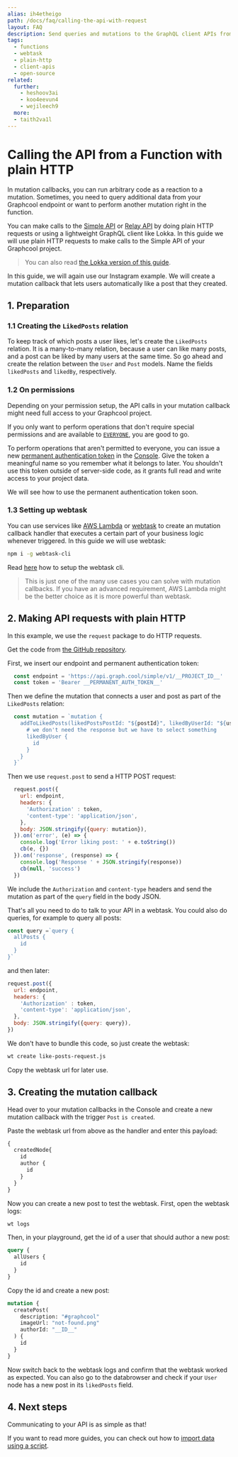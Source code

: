 ```yaml
---
alias: ih4etheigo
path: /docs/faq/calling-the-api-with-request
layout: FAQ
description: Send queries and mutations to the GraphQL client APIs from a Function using plain http requests.
tags:
  - functions
  - webtask
  - plain-http
  - client-apis
  - open-source
related:
  further:
    - heshoov3ai
    - koo4eevun4
    - wejileech9
  more:
  - taith2va1l
---
```


# Calling the API from a Function with plain HTTP

In mutation callbacks, you can run arbitrary code as a reaction to a mutation. Sometimes, you need to query additional data from your Graphcool endpoint or want to perform another mutation right in the function.

You can make calls to the [Simple API](!alias-heshoov3ai) or [Relay API](!alias-aizoong9ah) by doing plain HTTP requests or using a lightweight GraphQL client like Lokka. In this guide we will use plain HTTP requests to make calls to the Simple API of your Graphcool project.

> You can also read [the Lokka version of this guide](!alias-taith2va1l).

In this guide, we will again use our Instagram example. We will create a mutation callback that lets users automatically like a post that they created.

## 1. Preparation

### 1.1 Creating the `LikedPosts` relation

To keep track of which posts a user likes, let's create the `LikedPosts` relation.
It is a many-to-many relation, because a user can like many posts, and a post can be liked by many users at the same time.
So go ahead and create the relation between the `User` and `Post` models. Name the fields `likedPosts` and `likedBy`, respectively.

### 1.2 On permissions

Depending on your permission setup, the API calls in your mutation callback might need full access to your Graphcool project.

If you only want to perform operations that don't require special permissions and are available to [`EVERYONE`](!alias-soh5hu6xah), you are good to go.

To perform operations that aren't permitted to everyone, you can issue a new [permanent authentication token](!alias-eip7ahqu5o#token-types) in the [Console](https://console.graph.cool). Give the token a meaningful name so you remember what it belongs to later. You shouldn't use this token outside of server-side code, as it grants full read and write access to your project data.

We will see how to use the permanent authentication token soon.

### 1.3 Setting up webtask

You can use services like [AWS Lambda](https://aws.amazon.com/de/lambda/getting-started/) or [webtask](https://webtask.io/) to create an mutation callback handler that executes a certain part of your business logic whenever triggered. In this guide we will use webtask:

```sh
npm i -g webtask-cli
```

Read [here](https://webtask.io/cli) how to setup the webtask cli.

> This is just one of the many use cases you can solve with mutation callbacks. If you have an advanced requirement, AWS Lambda might be the better choice as it is more powerful than webtask.

## 2. Making API requests with plain HTTP

In this example, we use the `request` package to do HTTP requests.

Get the code from [the GitHub repository](https://github.com/graphcool-examples/webtask-like-posts-example/tree/master/request).

First, we insert our endpoint and permanent authentication token:

```js
  const endpoint = 'https://api.graph.cool/simple/v1/__PROJECT_ID__'
  const token = 'Bearer __PERMANENT_AUTH_TOKEN__'
```

Then we define the mutation that connects a user and post as part of the `LikedPosts` relation:

```js
  const mutation = `mutation {
    addToLikedPosts(likedPostsPostId: "${postId}", likedByUserId: "${userId}") {
      # we don't need the response but we have to select something
      likedByUser {
        id
      }
    }
  }`
```

Then we use `request.post` to send a HTTP POST request:

```js
  request.post({
    url: endpoint,
    headers: {
      'Authorization' : token,
      'content-type': 'application/json',
    },
    body: JSON.stringify({query: mutation}),
  }).on('error', (e) => {
    console.log('Error liking post: ' + e.toString())
    cb(e, {})
  }).on('response', (response) => {
    console.log('Response ' + JSON.stringify(response))
    cb(null, 'success')
  })
```

We include the `Authorization` and `content-type` headers and send the mutation as part of the `query` field in the body JSON.

That's all you need to do to talk to your API in a webtask. You could also do queries, for example to query all posts:

```js
const query =`query {
  allPosts {
    id
  }
}`
```

and then later:

```js
request.post({
  url: endpoint,
  headers: {
    'Authorization' : token,
    'content-type': 'application/json',
  },
  body: JSON.stringify({query: query}),
})
```

We don't have to bundle this code, so just create the webtask:

```sh
wt create like-posts-request.js
```

Copy the webtask url for later use.

## 3. Creating the mutation callback

Head over to your mutation callbacks in the Console and create a new mutation callback with the trigger `Post` `is created`.

Paste the webtask url from above as the handler and enter this payload:

```js
{
  createdNode{
    id
    author {
      id
    }
  }
}
```

Now you can create a new post to test the webtask. First, open the webtask logs:

```sh
wt logs
```

Then, in your playground, get the id of a user that should author a new post:

```graphql
query {
  allUsers {
    id
  }
}
```

Copy the id and create a new post:

```graphql
mutation {
  createPost(
    description: "#graphcool"
    imageUrl: "not-found.png"
    authorId: "__ID__"
  ) {
    id
  }
}
```

Now switch back to the webtask logs and confirm that the webtask worked as expected. You can also go to the databrowser and check if your `User` node has a new post in its `likedPosts` field.

## 4. Next steps

Communicating to your API is as simple as that!

If you want to read more guides, you can check out how to [import data using a script](!alias-ga2ahnee2a).
